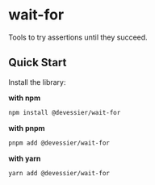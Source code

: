 # wait-for

Tools to try assertions until they succeed.

## Quick Start

Install the library:

**with npm**

```sh
npm install @devessier/wait-for
```

**with pnpm**

```sh
pnpm add @devessier/wait-for
```

**with yarn**

```sh
yarn add @devessier/wait-for
```
